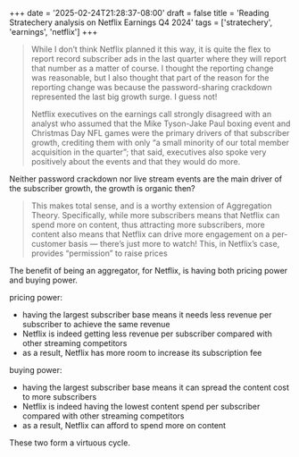 +++
date = '2025-02-24T21:28:37-08:00'
draft = false
title = 'Reading Stratechery analysis on Netflix Earnings Q4 2024'
tags = ['stratechery', 'earnings', 'netflix']
+++


> While I don’t think Netflix planned it this way, it is quite the flex to report record subscriber ads in the last quarter where they will report that number as a matter of course. I thought the reporting change was reasonable, but I also thought that part of the reason for the reporting change was because the password-sharing crackdown represented the last big growth surge. I guess not!
> 
> Netflix executives on the earnings call strongly disagreed with an analyst who assumed that the Mike Tyson-Jake Paul boxing event and Christmas Day NFL games were the primary drivers of that subscriber growth, crediting them with only “a small minority of our total member acquisition in the quarter”; that said, executives also spoke very positively about the events and that they would do more.

Neither password crackdown nor live stream events are the main driver of the subscriber growth, the growth is organic then?

> This makes total sense, and is a worthy extension of Aggregation Theory. Specifically, while more subscribers means that Netflix can spend more on content, thus attracting more subscribers, more content also means that Netflix can drive more engagement on a per-customer basis — there’s just more to watch! This, in Netflix’s case, provides “permission” to raise prices

The benefit of being an aggregator, for Netflix, is having both pricing power and buying power.

pricing power:

- having the largest subscriber base means it needs less revenue per subscriber to achieve the same revenue 
- Netflix is indeed getting less revenue per subscriber compared with other streaming competitors
- as a result, Netflix has more room to increase its subscription fee

buying power:

- having the largest subscriber base means it can spread the content cost to more subscribers
- Netflix is indeed having the lowest content spend per subscriber compared with other streaming competitors
- as a result, Netflix can afford to spend more on content

These two form a virtuous cycle.